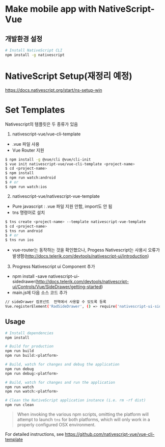 # Make mobile app with NativeScript-Vue

## 개발환경 설정
``` bash
# Install NativeScript CLI
npm install -g nativescript
```

# NativeScript Setup(재정리 예정)
https://docs.nativescript.org/start/ns-setup-win

# Set Templates
Nativescript의 템플릿은 두 종류가 있음
1. nativescript-vue/vue-cli-template
- .vue 파일 사용
- Vue Router 지원
``` bash
$ npm install -g @vue/cli @vue/cli-init
$ vue init nativescript-vue/vue-cli-template <project-name>
$ cd <project-name>
$ npm install
$ npm run watch:android
$ # or
$ npm run watch:ios
```

2. nativescript-vue/nativescript-vue-template
- Pure javascript : .vue 파일 지원 안함, import도 안 됨
- tns 명령어로 설치
``` bash
$ tns create <project-name> --template nativescript-vue-template
$ cd <project-name>
$ tns run android
$ # or
$ tns run ios
```
- vue-router는 동작하는 것을 확인했으나, Progess Nativescript는 사용시 오류가 발생함(http://docs.telerik.com/devtools/nativescript-ui/introduction)

3. Progress Nativescript ui Component 추가
- npm install -save nativescript-ui-sidedrawer(http://docs.telerik.com/devtools/nativescript-ui/Controls/Vue/SideDrawer/getting-started)
- main.js에 다음 소스 코드 추가
``` bash
// sideDrawer 컴포넌트  전역에서 사용할 수 있도록 등록
Vue.registerElement('RadSideDrawer', () => require('nativescript-ui-sidedrawer').RadSideDrawer)
```

## Usage

``` bash
# Install dependencies
npm install

# Build for production
npm run build
npm run build:<platform>

# Build, watch for changes and debug the application
npm run debug
npm run debug:<platform>

# Build, watch for changes and run the application
npm run watch
npm run watch:<platform>

# Clean the NativeScript application instance (i.e. rm -rf dist)
npm run clean
```

> When invoking the various npm scripts, omitting the platform will attempt to launch `tns` for both platforms, which will only work in a properly configured OSX environment.

For detailed instructions, see https://github.com/nativescript-vue/vue-cli-template
